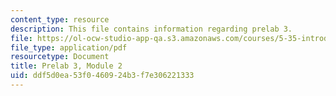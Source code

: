```yaml
---
content_type: resource
description: This file contains information regarding prelab 3.
file: https://ol-ocw-studio-app-qa.s3.amazonaws.com/courses/5-35-introduction-to-experimental-chemistry-fall-2012/ddf5d0ea53f0460924b3f7e306221333_MIT5_35F12_prelab3module2.pdf
file_type: application/pdf
resourcetype: Document
title: Prelab 3, Module 2
uid: ddf5d0ea-53f0-4609-24b3-f7e306221333
---
```

